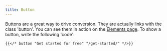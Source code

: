 ```yaml
---
title: Button
---
```


Buttons are a great way to drive conversion. They are actually links with the class 'button'. You can see them in action on the [Elements page](/elements/). To show a button, write the following 'code':


```
{{</* button "Get started for free" "/get-started/" */>}}
```

<!--{{< button "Get started for free" "/get-started/" >}}-->